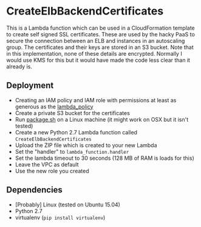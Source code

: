 # CreateElbBackendCertificates

This is a Lambda function which can be used in a CloudFormation template to create self signed SSL certificates.
These are used by the hacky PaaS to secure the connection between an ELB and instances in an autoscaling group.
The certificates and their keys are stored in an S3 bucket.  Note that in this implementation, none of these
details are encrypted.  Normally I would use KMS for this but it would have made the code less clear than
it already is.

## Deployment

* Creating an IAM policy and IAM role with permissions at least as generous as the [lambda_policy](lambda_policy.json)
* Create a private S3 bucket for the certificates
* Run [package.sh](package.sh) on a Linux machine (it might work on OSX but it isn't tested)
* Create a new Python 2.7 Lambda function called `CreateElbBackendCertificates`
* Upload the ZIP file which is created to your new Lambda
* Set the "handler" to `lambda_function.handler`
* Set the lambda timeout to 30 seconds (128 MB of RAM is loads for this)
* Leave the VPC as default
* Use the new role you created

## Dependencies

* [Probably] Linux (tested on Ubuntu 15.04)
* Python 2.7
* virtualenv (`pip install virtualenv`)

